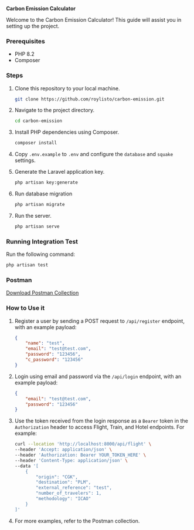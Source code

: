 **Carbon Emission Calculator**

Welcome to the Carbon Emission Calculator! This guide will assist you in setting up the project.

### Prerequisites

-   PHP 8.2
-   Composer

### Steps

1. Clone this repository to your local machine.

    ```bash
    git clone https://github.com/roylisto/carbon-emission.git
    ```

2. Navigate to the project directory.

    ```bash
    cd carbon-emission
    ```

3. Install PHP dependencies using Composer.

    ```bash
    composer install
    ```

4. Copy `.env.example` to `.env` and configure the `database` and `squake` settings.

5. Generate the Laravel application key.

    ```bash
    php artisan key:generate
    ```

6. Run database migration

    ```bash
    php artisan migrate
    ```

7. Run the server.

    ```bash
    php artisan serve
    ```

### Running Integration Test

Run the following command:

```bash
php artisan test
```

### Postman

[Download Postman Collection](./emission.postman_collection.json)

### How to Use it

1. Register a user by sending a POST request to `/api/register` endpoint, with an example payload:

    ```json
    {
        "name": "test",
        "email": "test@test.com",
        "password": "123456",
        "c_password": "123456"
    }
    ```

2. Login using email and password via the `/api/login` endpoint, with an example payload:

    ```json
    {
        "email": "test@test.com",
        "password": "123456"
    }
    ```

3. Use the token received from the login response as a `Bearer` token in the `Authorization` header to access Flight, Train, and Hotel endpoints. For example:

    ```bash
    curl --location 'http://localhost:8000/api/flight' \
    --header 'Accept: application/json' \
    --header 'Authorization: Bearer YOUR_TOKEN_HERE' \
    --header 'Content-Type: application/json' \
    --data '[
        {
            "origin": "CGK",
            "destination": "PLM",
            "external_reference": "test",
            "number_of_travelers": 1,
            "methodology": "ICAO"
        }
    ]'
    ```

4. For more examples, refer to the Postman collection.
